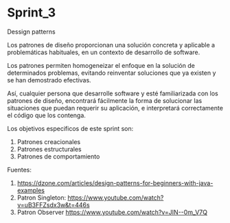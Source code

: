 # Sprint_3
Dessign patterns

Los patrones de diseño proporcionan una solución concreta y aplicable a problemáticas habituales, en un contexto de desarrollo de software.

Los patrones permiten homogeneizar el enfoque en la solución de determinados problemas, evitando reinventar soluciones que ya existen y se han demostrado efectivas.

Así, cualquier persona que desarrolle software y esté familiarizada con los patrones de diseño, encontrará fácilmente la forma de solucionar las situaciones que puedan requerir su aplicación, e interpretará correctamente el código que los contenga.

Los objetivos especificos de este sprint son:

1. Patrones creacionales
2. Patrones estructurales
3. Patrones de comportamiento


Fuentes: 
1. https://dzone.com/articles/design-patterns-for-beginners-with-java-examples
2. Patron Singleton: https://www.youtube.com/watch?v=uB3FFZsdx3w&t=446s
3. Patron Observer https://www.youtube.com/watch?v=JIN--0m_V7Q
